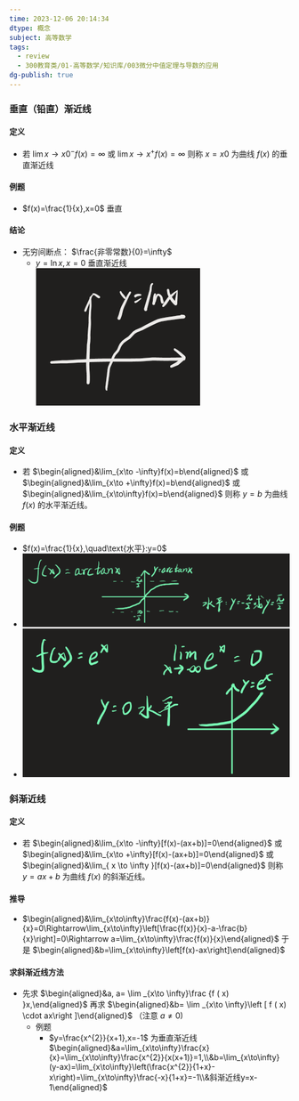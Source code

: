 ```yaml
---
time: 2023-12-06 20:14:34
dtype: 概念
subject: 高等数学
tags:
  - review
  - 300教育类/01-高等数学/知识库/003微分中值定理与导数的应用
dg-publish: true
---
```

### 垂直（铅直）渐近线
#### 定义
- 若 $\lim{x\to x{0}^-}f(x)=\infty$ 或 $\lim{x\to x^+}f(x)=\infty$ 则称 $x=x0$ 为曲线 $f (x)$ 的垂直渐近线
#### 例题
- $f(x)=\frac{1}{x},x=0$ 垂直
#### 结论
- 无穷间断点： $\frac{非零常数}{0}=\infty$
	- $y=\ln x,x=0$ 垂直渐近线![](https://raw.githubusercontent.com/RainbowRain9/PicGo/master/202312062011412.png)
### 水平渐近线
#### 定义
- 若 $\begin{aligned}&\lim_{x\to -\infty}f(x)=b\end{aligned}$ 或 $\begin{aligned}&\lim_{x\to +\infty}f(x)=b\end{aligned}$ 或 $\begin{aligned}&\lim_{x\to\infty}f(x)=b\end{aligned}$ 则称 $y=b$ 为曲线 $f (x)$ 的水平渐近线。
#### 例题
- $f(x)=\frac{1}{x},\quad\text{水平}:y=0$
- ![](https://raw.githubusercontent.com/RainbowRain9/PicGo/master/202312062019256.png)
- ![](https://raw.githubusercontent.com/RainbowRain9/PicGo/master/202312062020462.png)
### 斜渐近线
#### 定义
- 若 $\begin{aligned}&\lim_{x\to -\infty}[f(x)-(ax+b)]=0\end{aligned}$ 或 $\begin{aligned}&\lim_{x\to +\infty}[f(x)-(ax+b)]=0\end{aligned}$ 或 $\begin{aligned}&\lim_{ x \to \infty }[f(x)-(ax+b)]=0\end{aligned}$ 则称 $y=ax+b$ 为曲线 $f(x)$ 的斜渐近线。
#### 推导
-  $\begin{aligned}&\lim_{x\to\infty}\frac{f(x)-(ax+b)}{x}=0\Rightarrow\lim_{x\to\infty}\left[\frac{f(x)}{x}-a-\frac{b}{x}\right]=0\Rightarrow a=\lim_{x\to\infty}\frac{f(x)}{x}\end{aligned}$ 于是 $\begin{aligned}&b=\lim_{x\to\infty}\left[f(x)-ax\right]\end{aligned}$
#### 求斜渐近线方法
- 先求 $\begin{aligned}&a, a= \lim _{x\to \infty}\frac {f ( x) }x,\end{aligned}$ 再求 $\begin{aligned}&b= \lim _{x\to \infty}\left [ f ( x) \cdot ax\right ]\end{aligned}$ 
  （注意 $a\neq 0$)
	- 例题
		- $y=\frac{x^{2}}{x+1},x=-1$ 为垂直渐近线 $\begin{aligned}&a=\lim_{x\to\infty}\frac{x}{x}=\lim_{x\to\infty}\frac{x^{2}}{x(x+1)}=1,\\&b=\lim_{x\to\infty}(y-ax)=\lim_{x\to\infty}\left(\frac{x^{2}}{1+x}-x\right)=\lim_{x\to\infty}\frac{-x}{1+x}=-1\\&斜渐近线y=x-1\end{aligned}$
